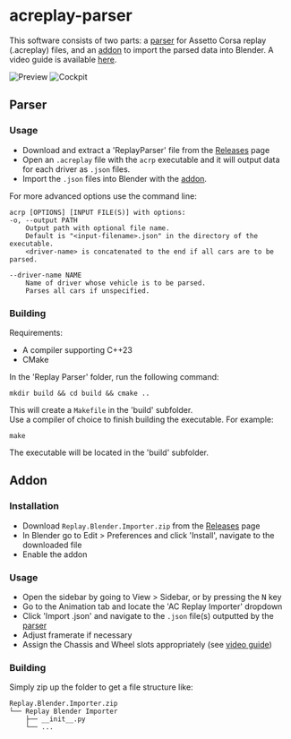 # acreplay-parser
This software consists of two parts: a [parser](#parser) for Assetto Corsa replay (.acreplay) files, and an [addon](#addon) to import the parsed data into Blender.
A video guide is available [here](https://youtube.com/watch?v=ZBwSbNptEmM).

![Preview](https://github.com/abchouhan/acreplay-parser/assets/21346078/a9b80a66-d797-4846-9450-b21c15aa8d82)
![Cockpit](https://github.com/abchouhan/acreplay-parser/assets/21346078/0fc20366-2266-4adc-a2c3-939e418b9602)

## Parser
### Usage
- Download and extract a 'ReplayParser' file from the [Releases](https://github.com/abchouhan/acreplay-parser/releases) page
- Open an `.acreplay` file with the `acrp` executable and it will output data for each driver as `.json` files.
- Import the `.json` files into Blender with the [addon](#addon).

For more advanced options use the command line:
```
acrp [OPTIONS] [INPUT FILE(S)] with options:
-o, --output PATH
    Output path with optional file name.
    Default is "<input-filename>.json" in the directory of the executable.
    <driver-name> is concatenated to the end if all cars are to be parsed.

--driver-name NAME
    Name of driver whose vehicle is to be parsed.
    Parses all cars if unspecified.
```
### Building
Requirements:
- A compiler supporting C++23
- CMake

In the 'Replay Parser' folder, run the following command:
```
mkdir build && cd build && cmake ..
```
This will create a `Makefile` in the 'build' subfolder.
<br>
Use a compiler of choice to finish building the executable. For example:
```
make
```
The executable will be located in the 'build' subfolder.

## Addon
### Installation
- Download `Replay.Blender.Importer.zip` from the [Releases](https://github.com/abchouhan/acreplay-parser/releases) page
- In Blender go to Edit > Preferences and click 'Install', navigate to the downloaded file
- Enable the addon

### Usage
- Open the sidebar by going to View > Sidebar, or by pressing the <kbd>N</kbd> key
- Go to the Animation tab and locate the 'AC Replay Importer' dropdown
- Click 'Import .json' and navigate to the `.json` file(s) outputted by the [parser](#parser)
- Adjust framerate if necessary
- Assign the Chassis and Wheel slots appropriately (see [video guide](https://youtube.com/watch?v=ZBwSbNptEmM))

### Building
Simply zip up the folder to get a file structure like:
```
Replay.Blender.Importer.zip
└── Replay Blender Importer
    ├── __init__.py
    └── ...
```
